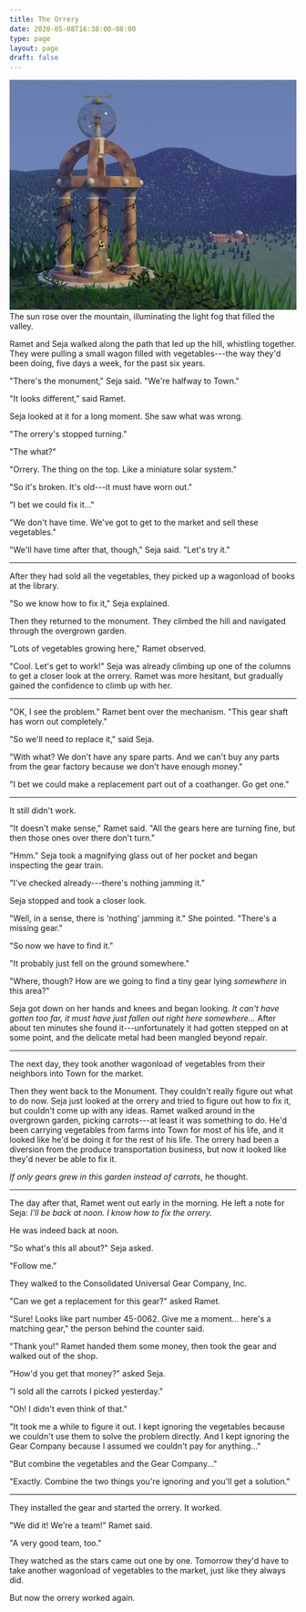 ```yaml
---
title: The Orrery
date: 2020-05-08T16:38:00-08:00
type: page
layout: page
draft: false
---
```

<img src="static/img/Orrery-low.png"></img>
The sun rose over the mountain, illuminating the light fog that filled the valley.

Ramet and Seja walked along the path that led up the hill, whistling together. They were pulling a small wagon filled with vegetables---the way they'd been doing, five days a week, for the past six years.

"There's the monument," Seja said. "We're halfway to Town."

"It looks different," said Ramet.

Seja looked at it for a long moment. She saw what was wrong.

"The orrery's stopped turning."

"The what?"

"Orrery. The thing on the top. Like a miniature solar system."

"So it's broken. It's old---it must have worn out."

"I bet we could fix it..."

"We don't have time. We've got to get to the market and sell these vegetables."

"We'll have time after that, though," Seja said. "Let's try it."

---

After they had sold all the vegetables, they picked up a wagonload of books at the library.

"So we know how to fix it," Seja explained.

Then they returned to the monument. They climbed the hill and navigated through the overgrown garden.

"Lots of vegetables growing here," Ramet observed.

"Cool. Let's get to work!" Seja was already climbing up one of the columns to get a closer look at the orrery. Ramet was more hesitant, but gradually gained the confidence to climb up with her.

---

"OK, I see the problem." Ramet bent over the mechanism. "This gear shaft has worn out completely."

"So we'll need to replace it," said Seja.

"With what? We don't have any spare parts. And we can't buy any parts from the gear factory because we don't have enough money."

"I bet we could make a replacement part out of a coathanger. Go get one."

---

It still didn't work.

"It doesn't make sense," Ramet said. "All the gears here are turning fine, but then those ones over there don't turn."

"Hmm." Seja took a magnifying glass out of her pocket and began inspecting the gear train.

"I've checked already---there's nothing jamming it."

Seja stopped and took a closer look.

"Well, in a sense, there is 'nothing' jamming it." She pointed. "There's a missing gear."

"So now we have to find it."

"It probably just fell on the ground somewhere."

"Where, though? How are we going to find a tiny gear lying _somewhere_ in this area?"

Seja got down on her hands and knees and began looking. _It can't have gotten too far, it must have just fallen out right here somewhere..._ After about ten minutes she found it---unfortunately it had gotten stepped on at some point, and the delicate metal had been mangled beyond repair.

---

The next day, they took another wagonload of vegetables from their neighbors into Town for the market.

Then they went back to the Monument. They couldn't really figure out what to do now. Seja just looked at the orrery and tried to figure out how to fix it, but couldn't come up with any ideas. Ramet walked around in the overgrown garden, picking carrots---at least it was something to do. He'd been carrying vegetables from farms into Town for most of his life, and it looked like he'd be doing it for the rest of his life. The orrery had been a diversion from the produce transportation business, but now it looked like they'd never be able to fix it.

_If only gears grew in this garden instead of carrots_, he thought.

---

The day after that, Ramet went out early in the morning. He left a note for Seja: _I'll be back at noon. I know how to fix the orrery._

He was indeed back at noon.

"So what's this all about?" Seja asked.

"Follow me."

They walked to the Consolidated Universal Gear Company, Inc.

"Can we get a replacement for this gear?" asked Ramet.

"Sure! Looks like part number 45-0062. Give me a moment... here's a matching gear," the person behind the counter said.

"Thank you!" Ramet handed them some money, then took the gear and walked out of the shop.

"How'd you get that money?" asked Seja.

"I sold all the carrots I picked yesterday."

"Oh! I didn't even think of that."

"It took me a while to figure it out. I kept ignoring the vegetables because we couldn't use them to solve the problem directly. And I kept ignoring the Gear Company because I assumed we couldn't pay for anything..."

"But combine the vegetables and the Gear Company..."

"Exactly. Combine the two things you're ignoring and you'll get a solution."

---

They installed the gear and started the orrery. It worked.

"We did it! We're a team!" Ramet said.

"A very good team, too."

They watched as the stars came out one by one. Tomorrow they'd have to take another wagonload of vegetables to the market, just like they always did.

But now the orrery worked again.
